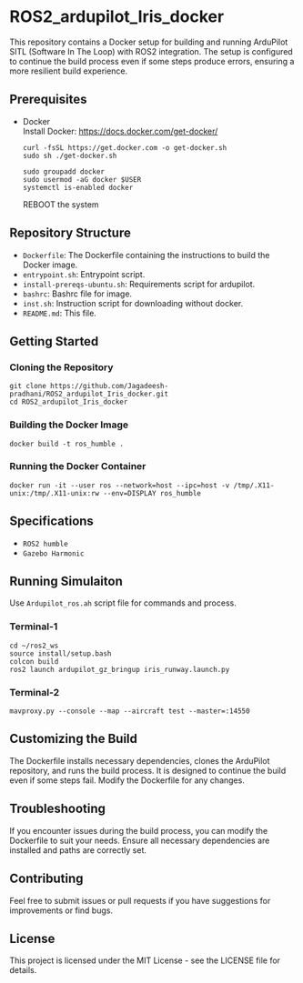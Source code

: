 # ROS2_ardupilot_Iris_docker

This repository contains a Docker setup for building and running ArduPilot SITL (Software In The Loop) with ROS2 integration. The setup is configured to continue the build process even if some steps produce errors, ensuring a more resilient build experience.

## Prerequisites

- Docker <br>
  Install Docker: https://docs.docker.com/get-docker/ <br>

  ```
  curl -fsSL https://get.docker.com -o get-docker.sh
  sudo sh ./get-docker.sh
  ```
  ```
  sudo groupadd docker
  sudo usermod -aG docker $USER
  systemctl is-enabled docker
  ```
  REBOOT the system

## Repository Structure

- `Dockerfile`: The Dockerfile containing the instructions to build the Docker image.
- `entrypoint.sh`: Entrypoint script.
- `install-prereqs-ubuntu.sh`: Requirements script for ardupilot.
- `bashrc`: Bashrc file for image.
- `inst.sh`: Instruction script for downloading without docker.
- `README.md`: This file.

## Getting Started

### Cloning the Repository
```
git clone https://github.com/Jagadeesh-pradhani/ROS2_ardupilot_Iris_docker.git
cd ROS2_ardupilot_Iris_docker
```

### Building the Docker Image
```
docker build -t ros_humble .
```

### Running the Docker Container
```
docker run -it --user ros --network=host --ipc=host -v /tmp/.X11-unix:/tmp/.X11-unix:rw --env=DISPLAY ros_humble
```

## Specifications
- `ROS2 humble`
- `Gazebo Harmonic`

## Running Simulaiton

Use `Ardupilot_ros.ah` script file for commands and process.

### Terminal-1
```
cd ~/ros2_ws
source install/setup.bash
colcon build
ros2 launch ardupilot_gz_bringup iris_runway.launch.py
```

### Terminal-2
```
mavproxy.py --console --map --aircraft test --master=:14550
```

## Customizing the Build
The Dockerfile installs necessary dependencies, clones the ArduPilot repository, and runs the build process. It is designed to continue the build even if some steps fail.
Modify the Dockerfile for any changes.

## Troubleshooting
If you encounter issues during the build process, you can modify the Dockerfile to suit your needs. Ensure all necessary dependencies are installed and paths are correctly set.

## Contributing
Feel free to submit issues or pull requests if you have suggestions for improvements or find bugs.

## License
This project is licensed under the MIT License - see the LICENSE file for details.


